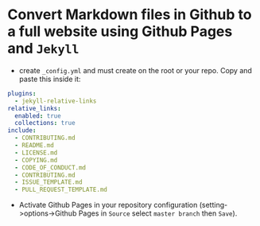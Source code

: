 # Convert Markdown files in Github to a full website using Github Pages and `Jekyll`

- create `_config.yml` and must create on the root or your repo. Copy and paste this inside it:
  
```yml
plugins:
  - jekyll-relative-links
relative_links:
  enabled: true
  collections: true
include:
  - CONTRIBUTING.md
  - README.md
  - LICENSE.md
  - COPYING.md
  - CODE_OF_CONDUCT.md
  - CONTRIBUTING.md
  - ISSUE_TEMPLATE.md
  - PULL_REQUEST_TEMPLATE.md
```

- Activate Github Pages in your repository configuration (setting->options->Github Pages in `Source` select `master branch` then `Save`).


